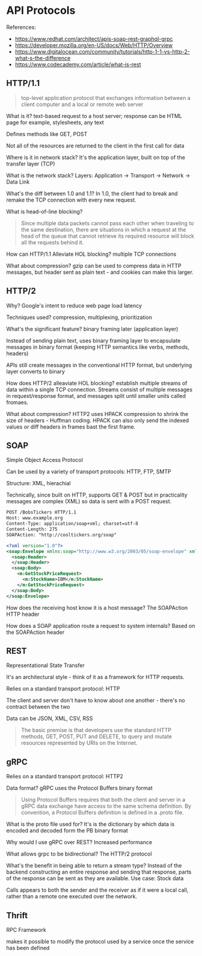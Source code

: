 # API Protocols

References:

* https://www.redhat.com/architect/apis-soap-rest-graphql-grpc
* https://developer.mozilla.org/en-US/docs/Web/HTTP/Overview
* https://www.digitalocean.com/community/tutorials/http-1-1-vs-http-2-what-s-the-difference
* https://www.codecademy.com/article/what-is-rest

## HTTP/1.1

> top-level application protocol that exchanges information between a client computer and a local or remote web server

What is it? text-based request to a host server; response can be HTML page for example, stylesheets, any text

Defines methods like GET, POST

Not all of the resources are returned to the client in the first call for data

Where is it in network stack? It's the application layer, built on top of the transfer layer (TCP)

What is the network stack? Layers: Application -> Transport -> Network -> Data Link

What's the diff between 1.0 and 1.1? In 1.0, the client had to break and remake the TCP connection with every new request.

What is head-of-line blocking? 

> Since multiple data packets cannot pass each other when traveling to the same destination, there are situations in which a request at the head of the queue that cannot retrieve its required resource will block all the requests behind it.

How can HTTP/1.1 Alleviate HOL blocking? multiple TCP connections

What about compression? gzip can be used to compress data in HTTP messages, but header sent as plain text - and cookies can make this larger.

## HTTP/2

Why? Google's intent to reduce web page load latency

Techniques used? compression, multiplexing, prioritization

What's the significant feature? binary framing later (application layer)

Instead of sending plain text, uses binary framing layer to encapsulate messages in binary format (keeping HTTP semantics like verbs, methods, headers)

APIs still create messages in the conventional HTTP format, but underlying layer converts to binary

How does HTTP/2 alleaviate HOL blocking? establish multiple streams of data within a single TCP connection. Streams consist of multiple messages in request/response format, and messages split until smaller units called fromaes.

What about compression? HTTP2 uses HPACK compression to shrink the size of headers - Huffman coding. HPACK can also only send the indexed values or diff headers in frames bast the first frame.

## SOAP

Simple Object Access Protocol

Can be used by a variety of transport protocols: HTTP, FTP, SMTP

Structure: XML, hierachial

Technically, since built on HTTP, supports GET & POST but in practicality messages are complex (XML) so data is sent with a POST request.

```xml
POST /BobsTickers HTTP/1.1
Host: www.example.org
Content-Type: application/soap+xml; charset=utf-8
Content-Length: 275
SOAPAction: "http://cooltickers.org/soap"

<?xml version="1.0"?>
<soap:Envelope xmlns:soap="http://www.w3.org/2003/05/soap-envelope" xmlns:m="http://www.exampletickers.org">
  <soap:Header>
  </soap:Header>
  <soap:Body>
    <m:GetStockPriceRequest>
      <m:StockName>IBM</m:StockName>
    </m:GetStockPriceRequest>
  </soap:Body>
</soap:Envelope>
```

How does the receiving host know it is a host message? The SOAPAction HTTP header

How does a SOAP application route a request to system internals? Based on the SOAPAction header

## REST

Representational State Transfer

It's an architectural style - think of it as a framework for HTTP requests.

Relies on a standard transport protocol: HTTP

The client and server don't have to know about one another - there's no contract between the two

Data can be JSON, XML, CSV, RSS

> The basic premise is that developers use the standard HTTP methods, GET, POST, PUT and DELETE, to query and mutate resources represented by URIs on the Internet.

## gRPC

Relies on a standard transport protocol: HTTP2

Data format? gRPC uses the Protocol Buffers binary format

> Using Protocol Buffers requires that both the client and server in a gRPC data exchange have access to the same schema definition. By convention, a Protocol Buffers definition is defined in a .proto file.

What is the proto file used for? It's is the dictionary by which data is encoded and decoded form the PB binary format

Why would I use gRPC over REST? Increased performance

What allows grpc to be bidirectional? The HTTP/2 protocol

What's the benefit in being able to return a stream type? Instead of the backend constructing an entire response and sending that response, parts of the response can be sent as they are available. Use case: Stock data

Calls appears to both the sender and the receiver as if it were a local call, rather than a remote one executed over the network. 

## Thrift

RPC Framework

makes it possible to modify the protocol used by a service once the service has been defined
